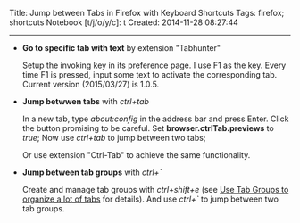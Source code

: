 Title: Jump between Tabs in Firefox with Keyboard Shortcuts
Tags: firefox; shortcuts
Notebook [t/j/o/y/c]: t
Created: 2014-11-28 08:27:44

------

* **Go to specific tab with text** by extension "Tabhunter"

    Setup the invoking key in its preference page. I use F1 as the key.
    Every time F1 is pressed, input some text to activate the corresponding tab.
    Current version (2015/03/27) is 1.0.5.

* **Jump betwwen tabs** with *ctrl+tab*

    In a new tab, type *about:config* in the address bar and press Enter. Click the button promising to be careful.
    Set **browser.ctrlTab.previews** to *true*;
    Now use *ctrl+tab* to jump between two tabs;

    Or use extension "Ctrl-Tab" to achieve the same functionality.

* **Jump between tab groups** with *ctrl+`*

    Create and manage tab groups with *ctrl+shift+e* (see [Use Tab Groups to organize a lot of tabs](https://support.mozilla.org/en-US/kb/tab-groups-organize-tabs#w_how-do-i-organize-my-tab-groups) for details).
    And use *ctrl+`* to jump between two tab groups.
